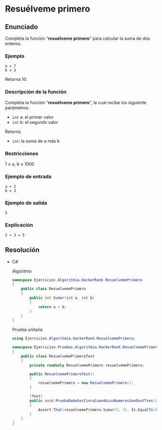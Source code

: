 # Resuélveme primero

## Enunciado

Completa la función “**resuélveme primero**” para calcular la suma de dos enteros.

### Ejemplo

```
a = 7
b = 3
```

Retorna 10.

### Descripción de la función

Completa la función “**resuélveme primero**”, la cual recibe los siguiente parámetros:

- `int` a: el primer valor
- `int` b: el segundo valor

Retorna

- `int`: la suma de a más b

### Restricciones

1 ≤ a, b ≤ 1000

### Ejemplo de entrada

```
a = 2
b = 3
```

### Ejemplo de salida

```
5
```

### Explicación

```
2 + 3 = 5
```

## Resolución

- C#
    
    Algoritmo
    
    ```csharp
    namespace Ejercicios.Algoritmia.HackerRank.ResuelvemePrimero
    {
        public class ResuelvemePrimero
        {
            public int Sumar(int a, int b)
            {
                return a + b;
            }
        }
    }
    ```
    
    Prueba unitaria
    
    ```csharp
    using Ejercicios.Algoritmia.HackerRank.ResuelvemePrimero;
    
    namespace Ejercicios.Pruebas.Algoritmia.HackerRank.ResuelvemePrimeroPrueba
    {
        public class ResuelvemePrimeroTest
        {
            private readonly ResuelvemePrimero resuelvemePrimero;
    
            public ResuelvemePrimeroTest()
            {
                resuelvemePrimero = new ResuelvemePrimero();
            }
    
            [Test]
            public void PruebaDebeSerCincoCuandoLosNumerosSonDosYTres()
            {
                Assert.That(resuelvemePrimero.Sumar(2, 3), Is.EqualTo(5));
            }
        }
    }
    ```